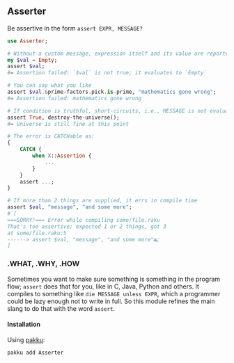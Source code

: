 ## Asserter
Be assertive in the form `assert EXPR, MESSAGE?`

```raku
use Asserter;

# Without a custom message, expression itself and its value are reported
my $val = Empty;
assert $val;
#= Assertion failed: `$val` is not true; it evaluates to `Empty`

# You can say what you like
assert $val.&prime-factors.pick.is-prime, "mathematics gone wrong";
#= Assertion failed: mathematics gone wrong

# If condition is truthful, short-circuits, i.e., MESSAGE is not evaluated
assert True, destroy-the-universe();
#= Universe is still fine at this point

# The error is CATCHable as:
{
    CATCH {
        when X::Assertion {
            ...
        }
    }
    assert ...;
}

# If more than 2 things are supplied, it errs in compile time
assert $val, "message", "and some more";
#`[
===SORRY!=== Error while compiling some/file.raku
That's too assertive; expected 1 or 2 things, got 3
at some/file.raku:5
------> assert $val, "message", "and some more"⏏;
]
```

### .WHAT, .WHY, .HOW
Sometimes you want to make sure something is something in the program flow; `assert` does
that for you, like in C, Java, Python and others. It compiles to something like `die MESSAGE
unless EXPR`, which a programmer could be lazy enough not to write in full. So this module
refines the main slang to do that with the word `assert`.

#### Installation
Using [pakku](https://github.com/hythm7/Pakku):
```sh
pakku add Asserter
```
